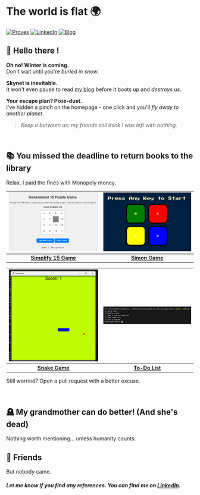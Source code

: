 # The world is flat 🌍

[![Proves](https://img.shields.io/badge/Proves-1E3A8A?style=for-the-badge&logoColor=white)](https://mateusz-szczerbiak.com/)
[![LinkedIn](https://img.shields.io/badge/LinkedIn-2563EB?style=for-the-badge&logo=linkedin&logoColor=white)](https://www.linkedin.com/in/mateusz-szczerbiak)
[![Blog](https://img.shields.io/badge/Blog-38BDF8?style=for-the-badge&logoColor=white)](https://mateusz-szczerbiak.com/)

## 🧔 Hello there !

**Oh no! Winter is coming.**  
Don't wait until you're *buried in snow*.

**Skynet is inevitable.**  
It won't even pause to read [my blog](https://mateusz-szczerbiak.com/) before it boots up and *destroys us*.

**Your escape plan? Pixie-dust.**  
I've hidden a pinch on the homepage - one click and you'll *fly away to another planet*.

> *Keep it between us; my friends still think I was left with nothing.*
<br>

## 📚  You missed the deadline to return books to the library

Relax. I paid the fines with Monopoly money. 

| <a href="https://github.com/Promatheusz/Simplify-15-game"><img src="./assets/simplify-15-game.png" width="300"/></a> | <a href="https://github.com/Promatheusz/Simon-game"><img src="./assets/simon-game.png" width="300"/></a> |
|:--------------------------------------------------------------------------------------------------------------------:|:------------------------------------------------------------------------------------------------------:|
| **[Simplify 15 Game](https://github.com/Promatheusz/Simplify-15-game)**                                              | **[Simon Game](https://github.com/Promatheusz/Simon-game)**                                            |

| <a href="https://github.com/Promatheusz/Snake-game"><img src="./assets/snake-game.png" width="300"/></a> | <a href="https://github.com/Promatheusz/To-do-List-CLI-application"><img src="./assets/to-do-list.png" width="300"/></a> |
|:--------------------------------------------------------------------------------------------------------:|:------------------------------------------------------------------------------------------------------------------------:|
| **[Snake Game](https://github.com/Promatheusz/Snake-game)**                                               | **[To-Do List](https://github.com/Promatheusz/To-do-List-CLI-application)**                                               |



Still worried? Open a pull request with a better excuse.

<br>

## 🪦  My grandmother can do better! (And she's dead)

Nothing worth mentioning… unless humanity counts.

## 🤝  Friends

But nobody came.

#### *Let me know if you find any references. You can find me on [LinkedIn](https://www.linkedin.com/in/mateusz-szczerbiak).*
